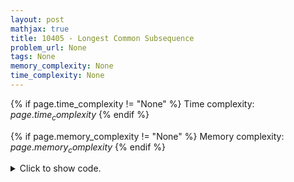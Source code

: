 ```yaml
---
layout: post
mathjax: true
title: 10405 - Longest Common Subsequence
problem_url: None
tags: None
memory_complexity: None
time_complexity: None
---
```




{% if page.time_complexity != "None" %}
Time complexity: ${{ page.time_complexity }}$
{% endif %}

{% if page.memory_complexity != "None" %}
Memory complexity: ${{ page.memory_complexity }}$
{% endif %}

<details>
<summary>
<p style="display:inline">Click to show code.</p>
</summary>
```cpp
{% raw %}
using namespace std;
using vi = vector<int>;
int solve(string s, string t)
{
    int n = (int)s.size(), m = (int)t.size();
    vector<vi> dp(n + 1, vi(m + 1, 0));
    for (int i = 1; i <= n; ++i)
    {
        for (int j = 1; j <= m; ++j)
        {
            auto &ans = dp[i][j];
            ans = max(ans, dp[i - 1][j]);
            ans = max(ans, dp[i][j - 1]);
            if (s[i - 1] == t[j - 1])
                ans = max(ans, dp[i - 1][j - 1] + 1);
        }
    }
    return dp[n][m];
}
int main(void)
{
    ios::sync_with_stdio(false), cin.tie(NULL);
    string s, t;
    while (getline(cin, s) and getline(cin, t))
    {
        cout << solve(s, t) << endl;
    }
    return 0;
}

{% endraw %}
```
</details>

